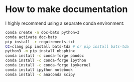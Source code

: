 # How to make documentation
I highly recommend using a separate conda environment:
```bash
conda create -n doc-bats python=3
conda activate doc-bats 
pip install -r requirements.txt 
CC=clang pip install bats-tda # or pip install bats-tda
python3 -m pip install nbsphinx
conda install -c conda-forge pandoc
conda install -c conda-forge ipython
conda install -c conda-forge ipykernel
conda install ipython notebook
conda install -c anaconda scipy
```